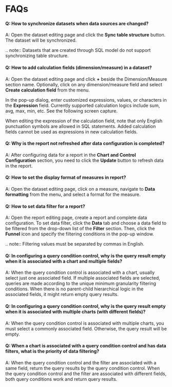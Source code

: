 # FAQs

#### Q: How to synchronize datasets when data sources are changed?

A: Open the dataset editing page and click the **Sync table structure** button. The dataset will be synchronized. 

.. note:: Datasets that are created through SQL model do not support synchronizing table structure.

#### Q: How to add calculation fields (dimension/measure) in a dataset?

A: Open the dataset editing page and click **+** beside the Dimension/Measure section name. Optionally, click on any dimension/measure field and select **Create calculation field** from the menu. 

In the pop-up dialog, enter customized expressions, values, or characters in the **Expression** field. Currently supported calculation logics include sum, avg, max, min, etc. See the following screen capture. 

When editing the expression of the calculation field, note that only English punctuation symbols are allowed in SQL statements. Added calculation fields cannot be used as expressions in new calculation fields.

#### Q: Why is the report not refreshed after data configuration is completed? 

A: After configuring data for a report in the **Chart and Control Configuration** section, you need to click the **Update** button to refresh data in the report. 

#### Q: How to set the display format of measures in report?
A: Open the dataset editing page, click on a measure, navigate to **Data formatting** from the menu, and select a format for the measure.

#### Q: How to set data filter for a report?

A: Open the report editing page, create a report and complete data configuration. To set data filter, click the **Data** tab and choose a data field to be filtered from the drop-down list of the **Filter** section. Then, click the **Funnel** icon and specify the filtering conditions in the pop-up window. 

.. note:: Filtering values must be separated by commas in English.

#### Q: In configuring a query condition control, why is the query result empty when it is associated with a chart and multiple fields?

A: When the query condition control is associated with a chart, usually select just one associated field. If multiple associated fields are selected, queries are made according to the unique minimum granularity filtering conditions. When there is no parent-child hierarchical logic in the associated fields, it might return empty query results.

#### Q: In configuring a query condition control, why is the query result empty when it is associated with multiple charts (with different fields)?

A: When the query condition control is associated with multiple charts, you must select a commonly associated field. Otherwise, the query result will be empty.

#### Q: When a chart is associated with a query condition control and has data filters, what is the priority of data filtering?

A: When the query condition control and the filter are associated with a same field, return the query results by the query condition control. When the query condition control and the filter are associated with different fields, both query conditions work and return query results. 
